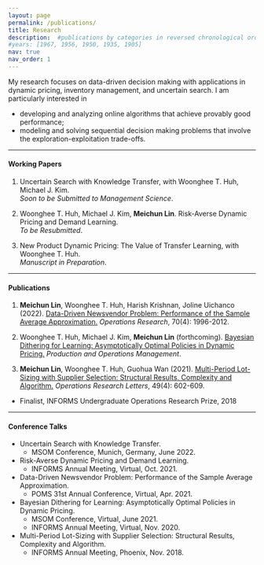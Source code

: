 ```yaml
---
layout: page
permalink: /publications/
title: Research
description:  #publications by categories in reversed chronological order. generated by jekyll-scholar.
#years: [1967, 1956, 1950, 1935, 1905]
nav: true
nav_order: 1 
--- 
```


My research focuses on data-driven decision making with applications in dynamic pricing, inventory management, and uncertain search. I am particularly interested in 
* developing and analyzing online algorithms that achieve provably good performance; 
* modeling and solving sequential decision making problems that involve the exploration-exploitation trade-offs.

<hr>

#### Working Papers  

1.  Uncertain Search with Knowledge Transfer, with Woonghee T. Huh, Michael J. Kim.   
     *Soon to be Submitted to Management Science*.
      
2.  Woonghee T. Huh, Michael J. Kim, **Meichun Lin**. Risk-Averse Dynamic Pricing and Demand Learning.   
     *To be Resubmitted*.    

3.  New Product Dynamic Pricing: The Value of Transfer Learning, with Woonghee T. Huh.  
      *Manuscript in Preparation*.

<hr>

#### Publications 
1. **Meichun Lin**, Woonghee T. Huh, Harish Krishnan, Joline Uichanco (2022). [Data-Driven Newsvendor Problem: Performance of the Sample Average Approximation.](https://doi.org/10.1287/opre.2022.2307)  *Operations Research*, 70(4): 1996-2012. 

2. Woonghee T. Huh, Michael J. Kim, **Meichun Lin** (forthcoming). [Bayesian Dithering for Learning: Asymptotically Optimal Policies in Dynamic Pricing.](https://doi.org/10.1111/poms.13786)  *Production and Operations Management*.  

3. **Meichun Lin**, Woonghee T. Huh, Guohua Wan (2021). [Multi-Period Lot-Sizing with Supplier Selection: Structural Results, Complexity and Algorithm.](https://doi.org/10.1016/j.orl.2021.05.013) *Operations Research Letters*, 49(4): 602-609.   
 * Finalist, INFORMS Undergraduate Operations Research Prize, 2018

<hr>
 
#### Conference Talks 
 * Uncertain Search with Knowledge Transfer.
     * MSOM Conference, Munich, Germany, June 2022.
 * Risk-Averse Dynamic Pricing and Demand Learning.
     * INFORMS Annual Meeting, Virtual, Oct. 2021. 
 * Data-Driven Newsvendor Problem: Performance of the Sample Average Approximation.
     * POMS 31st Annual	Conference, Virtual, Apr. 2021. 
 * Bayesian Dithering for Learning: Asymptotically Optimal Policies in Dynamic Pricing.
     * MSOM Conference, Virtual, June 2021.
     * INFORMS Annual Meeting, Virtual, Nov. 2020.  
 * Multi-Period Lot-Sizing with Supplier Selection: Structural Results, Complexity and Algorithm.
     * INFORMS Annual Meeting, Phoenix, Nov. 2018.
 


<!-- _pages/publications.md
<div class="publications">

{%- for y in page.years %}
  <h2 class="year">{{y}}</h2>
  {% bibliography -f papers -q @*[year={{y}}]* %}
{% endfor %}

</div>
 -->